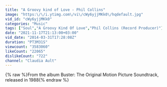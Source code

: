 ```yaml
---
title: "A Groovy kind of Love - Phil Collins"
image: "https:\/\/i.ytimg.com\/vi\/cWy6yjjMKk0\/hqdefault.jpg"
vid_id: "cWy6yjjMKk0"
categories: "Music"
tags: ["Soul","A Groovy Kind Of Love","Phil Collins (Record Producer)"]
date: "2021-11-17T21:13:00+03:00"
vid_date: "2014-03-31T17:28:08Z"
duration: "PT3M31S"
viewcount: "3583060"
likeCount: "22065"
dislikeCount: "722"
channel: "Claudia Ault"
---
```

{% raw %}From the album Buster: The Original Motion Picture Soundtrack, released in 1988{% endraw %}
